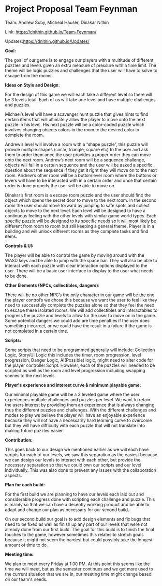 # Project Proposal Team Feynman

Team: Andrew Soby, Micheal Hauser, Dinakar Nithin

Link: https://dnithin.github.io/Team-Feynman/

Updates:https://dnithin.github.io/Updates/

**Goal:**

The goal of our game is to engage our players with a multitude of different puzzles and levels given an extra measure of pressure with a time limit. The theme will be logic puzzles and challenges that the user will have to solve to escape from the rooms.

**Ideas on Style and Design:**

For the design of this game we will each take a different level so there will be 3 levels total. Each of us will take one level and have multiple challenges and puzzles. 

Michael’s level will have a scavenger hunt puzzle that gives hints to find certain items that will ultimately allow the player to move onto the next puzzle in his level. His next puzzle will be a color-coded puzzle which involves changing objects colors in the room to the desired color to complete the room. 

Andrew’s level will involve a room with a “shape puzzle”, this puzzle will provide multiple shapes (circle, triangle, square etc) to the user and ask them to order them once the user provides a proper order they can move onto the next room. Andrew’s next room will be a sequence challenge, objects will fall in a certain sequence and the user will be asked a specific question about the sequence if they get it right they will move on to the next room. Andrew’s other room will be a button/lever room where the buttons or levers will have to be interacted with in a certain order and once that certain order is done properly the user will be able to move on. 

Dinakar’s first room is a escape room puzzle and the user should find the object which opens the secret door to move to the next room. In the second room the user should move forward by jumping to safe spots and collect objects to move to the next level. 
Each level will be designed to have a continuous feeling with the other levels with similar game world types. Each specific puzzle will be designed to its specific needs so it will most likely be different from room to room but still keeping a general theme.
Player is in a building and will unlock different rooms as they complete tasks and find items. 

**Controls & UI:**

The player will be able to control the game by moving around with the WASD keys and be able to jump with the space bar. They will also be able to interact with each puzzle with clear interaction options displayed to the user. There will be a basic user interface to display to the user what needs to be done.



**Other Elements (NPCs, collectibles, dangers):**

There will be no other NPC’s the only character in our game will be the one the player control’s we chose this because we want the user to feel like they need to successfully complete the puzzles alone so that they feel the need to escape these isolated rooms. We will add collectibles and interactables to progress the puzzle and levels to allow for the user to move on in the game. Some potential dangers we could add are time penalties if the user does something incorrect, or we could have the result in a failure if the game is not completed in a certain time.

**Scripts:**

Some scripts that need to be programmed generally will include: Collection Logic, Story/UI Logic this includes the timer, room progression, level progression, Danger Logic, AI(Possible) logic, might need to alter code for the player controller Script. However, each of the puzzles will needed to be scripted as well as the room and level progression including swapping scenes to the next levels.

**Player's experience and interest curve & minimum playable game:**

Our minimal playable game will be a 3 leveled game where the user experiences multiple challenges and puzzles per level. We want to retain the users interest by providing them an experience that is always changing thus the different puzzles and challenges. With the different challenges and modes to play we believe the player will have an enjoyable experience because they will not have a necessarily hard learning curve to overcome but they will have difficulty with each puzzle that will not translate into making future puzzles easier.

**Contribution:**

This goes back to our design we mentioned earlier as we will each have scripts for each of our levels, we saw this separation as the easiest because we can design our levels to interact with each other, but provide the necessary separation so that we could own our scripts and our level individually. This was also done to prevent any issues with the collaboration aspects. 

**Plan for each build:**

For the first build we are planning to have our levels each laid out and considerable progress done with scripting each challenge and puzzle. This is mainly so that we can have a decently working product and be able to adapt and change our plan as necessary for our second build.

On our second build our goal is to add design elements and fix bugs that need to be fixed as well as finish up any part of our levels that were not already done from our first build. The goal for this build is to finish the final touches to the game, however sometimes this relates to stretch goals because it might not seem the hardest but could possibly take the longest amount of time to do.

**Meeting time:**

We plan to meet every Friday at 1:00 PM. At this point this seems like the time we will meet, but as the semester continues and we get more used to the current situation that we are in, our meeting time might change based on our team's needs.

